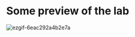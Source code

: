 # Some preview of the lab

![ezgif-6eac292a4b2e7a](https://github.com/user-attachments/assets/be6010bd-38e4-41e7-9f52-17c812dc9419)
